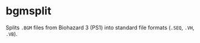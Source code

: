 # bgmsplit
Splits `.BGM` files from Biohazard 3 (PS1) into standard file formats (`.SEQ`, `.VH`, `.VB`).
